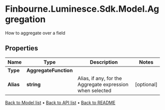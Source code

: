 # Finbourne.Luminesce.Sdk.Model.Aggregation
How to aggregate over a field

## Properties

Name | Type | Description | Notes
------------ | ------------- | ------------- | -------------
**Type** | **AggregateFunction** |  | 
**Alias** | **string** | Alias, if any, for the Aggregate expression when selected | [optional] 

[Back to Model list](../README.md#documentation-for-models) &#8226; [Back to API list](../README.md#documentation-for-api-endpoints) &#8226; [Back to README](../README.md)

